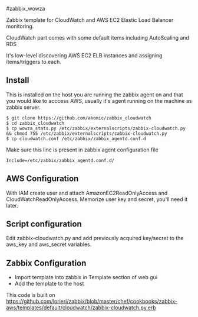 #zabbix_wowza

Zabbix template for CloudWatch and AWS EC2 Elastic Load Balancer monitoring.

CloudWatch part comes with some default items including AutoScaling and RDS

It's low-level discovering AWS EC2 ELB instances and assigning items/triggers to each.


## Install
This is installed on the host you are running the zabbix agent on and that you would like to acccess AWS, usually it's agent running on the machine as zabbix server.

```
$ git clone https://github.com/akomic/zabbix_cloudwatch
$ cd zabbix_cloudwatch
$ cp wowza_stats.py /etc/zabbix/externalscripts/zabbix-cloudwatch.py && chmod 755 /etc/zabbix/externalscripts/zabbix-cloudwatch.py
$ cp cloudwatch.conf /etc/zabbix/zabbix_agentd.conf.d

```
Make sure this line is present in zabbix agent configuration file

```
Include=/etc/zabbix/zabbix_agentd.conf.d/
```

## AWS Configuration

With IAM create user and attach AmazonEC2ReadOnlyAccess and CloudWatchReadOnlyAccess.
Memorize user key and secret, you'll need it later.

## Script configuration

Edit zabbix-cloudwatch.py and add previously acquired key/secret to the aws_key and aws_secret variables.

## Zabbix Configuration

* Import template into zabbix in Template section of web gui
* Add the template to the host

This code is built on
https://github.com/lorieri/zabbix/blob/master/chef/cookbooks/zabbix-aws/templates/default/cloudwatch/zabbix-cloudwatch.py.erb
